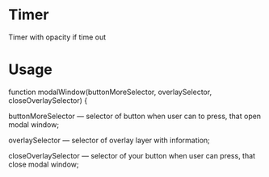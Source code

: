 # Timer
Timer with opacity if time out

# Usage
function modalWindow(buttonMoreSelector, overlaySelector, closeOverlaySelector) {

buttonMoreSelector — selector of button when user can to press, that open modal window;

overlaySelector — selector of overlay layer with information;

closeOverlaySelector — selector of your button when user can press, that close modal window;